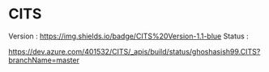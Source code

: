 # CITS
Version : https://img.shields.io/badge/CITS%20Version-1.1-blue
Status :

https://dev.azure.com/401532/CITS/_apis/build/status/ghoshasish99.CITS?branchName=master
